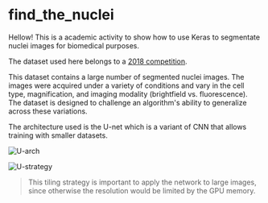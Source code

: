# find_the_nuclei

Hellow! This is a academic activity to show how to use Keras to segmentate nuclei images for biomedical purposes.

The dataset used here belongs to a [2018 competition](https://www.kaggle.com/c/data-science-bowl-2018).

This dataset contains a large number of segmented nuclei images. The images were acquired under a variety of conditions and vary in the cell type, magnification, and imaging modality (brightfield vs. fluorescence). The dataset is designed to challenge an algorithm's ability to generalize across these variations.

The architecture used is the U-net which is a variant of CNN that allows training with smaller datasets.

![U-arch](https://user-images.githubusercontent.com/47385329/56059334-20357d80-5d64-11e9-8936-de70fc636e11.png)

![U-strategy](https://user-images.githubusercontent.com/47385329/56059589-afdb2c00-5d64-11e9-897b-29ee6838612e.png)
> This tiling strategy is important to apply the network to large images, since otherwise the resolution would be limited by the GPU memory.
